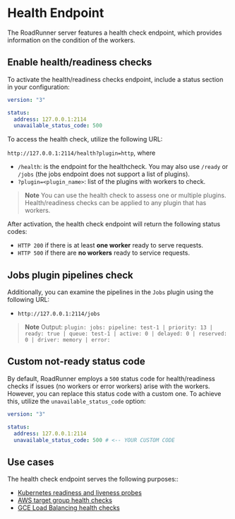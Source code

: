 # Health Endpoint

The RoadRunner server features a health check endpoint, which provides information on the condition of the workers.

## Enable health/readiness checks

To activate the health/readiness checks endpoint, include a status section in your configuration:

```yaml
version: "3"

status:
  address: 127.0.0.1:2114
  unavailable_status_code: 500
```

To access the health check, utilize the following URL:

`http://127.0.0.1:2114/health?plugin=http`, where

- `/health`: is the endpoint for the healthcheck. You may also use `/ready` or `/jobs` (the jobs endpoint does not support a list of plugins).
- `?plugin=<plugin_name>`: list of the plugins with workers to check.

> **Note**
> You can use the health check to assess one or multiple plugins. Health/readiness checks can be applied to any plugin that has workers.

After activation, the health check endpoint will return the following status codes:

- `HTTP 200` if there is at least **one worker** ready to serve requests.
- `HTTP 500` if there are **no workers** ready to service requests.

## Jobs plugin pipelines check

Additionally, you can examine the pipelines in the `Jobs` plugin using the following URL:

- `http://127.0.0.1:2114/jobs`

> **Note**
> Output: `plugin: jobs: pipeline: test-1 | priority: 13 | ready: true | queue: test-1 | active: 0 | delayed: 0 | reserved: 0 | driver: memory | error:  `

## Custom not-ready status code

By default, RoadRunner employs a `500` status code for health/readiness checks if issues (no workers or error workers) arise with the workers. However, you can replace this status code with a custom one. To achieve this, utilize the `unavailable_status_code` option:

```yaml
version: "3"

status:
  address: 127.0.0.1:2114
  unavailable_status_code: 500 # <-- YOUR CUSTOM CODE
```


## Use cases

The health check endpoint serves the following purposes::

- [Kubernetes readiness and liveness probes](https://kubernetes.io/docs/tasks/configure-pod-container/configure-liveness-readiness-startup-probes/)
- [AWS target group health checks](https://docs.aws.amazon.com/elasticloadbalancing/latest/application/target-group-health-checks.html)
- [GCE Load Balancing health checks](https://cloud.google.com/load-balancing/docs/health-checks)
